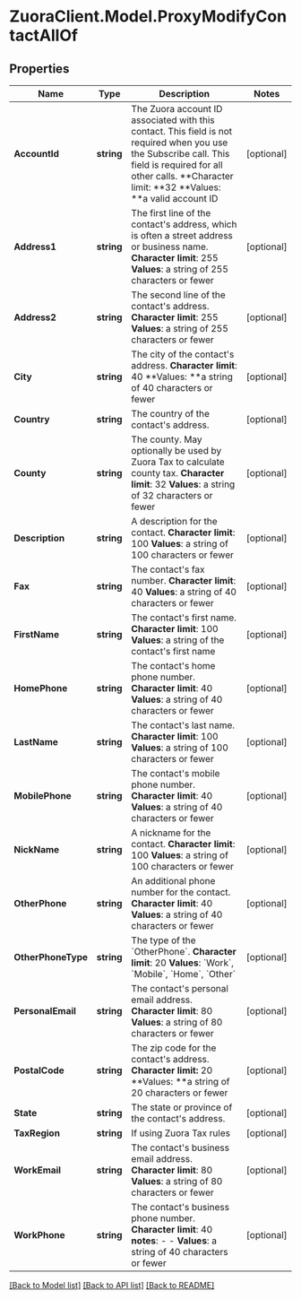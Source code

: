 # ZuoraClient.Model.ProxyModifyContactAllOf

## Properties

Name | Type | Description | Notes
------------ | ------------- | ------------- | -------------
**AccountId** | **string** |  The Zuora account ID associated with this contact. This field is not required when you use the Subscribe call. This field is required for all other calls. **Character limit: **32 **Values: **a valid account ID  | [optional] 
**Address1** | **string** |  The first line of the contact&#39;s address, which is often a street address or business name. **Character limit**: 255 **Values**: a string of 255 characters or fewer  | [optional] 
**Address2** | **string** |  The second line of the contact&#39;s address. **Character limit**: 255 **Values**: a string of 255 characters or fewer  | [optional] 
**City** | **string** |  The city of the contact&#39;s address. **Character limit**: 40 **Values: **a string of 40 characters or fewer  | [optional] 
**Country** | **string** |  The country of the contact&#39;s address.  | [optional] 
**County** | **string** |  The county. May optionally be used by Zuora Tax to calculate county tax. **Character limit**: 32 **Values**: a string of 32 characters or fewer  | [optional] 
**Description** | **string** |  A description for the contact. **Character limit**: 100 **Values**: a string of 100 characters or fewer  | [optional] 
**Fax** | **string** |  The contact&#39;s fax number. **Character limit**: 40 **Values**: a string of 40 characters or fewer  | [optional] 
**FirstName** | **string** |  The contact&#39;s first name. **Character limit**: 100 **Values**: a string of the contact&#39;s first name  | [optional] 
**HomePhone** | **string** |  The contact&#39;s home phone number. **Character limit**: 40 **Values**: a string of 40 characters or fewer  | [optional] 
**LastName** | **string** |  The contact&#39;s last name. **Character limit**: 100 **Values**: a string of 100 characters or fewer  | [optional] 
**MobilePhone** | **string** |  The contact&#39;s mobile phone number. **Character limit**: 40 **Values**: a string of 40 characters or fewer  | [optional] 
**NickName** | **string** |  A nickname for the contact. **Character limit**: 100 **Values**: a string of 100 characters or fewer  | [optional] 
**OtherPhone** | **string** |  An additional phone number for the contact. **Character limit**: 40 **Values**: a string of 40 characters or fewer  | [optional] 
**OtherPhoneType** | **string** | The type of the &#x60;OtherPhone&#x60;. **Character limit**: 20 **Values**: &#x60;Work&#x60;, &#x60;Mobile&#x60;, &#x60;Home&#x60;, &#x60;Other&#x60;  | [optional] 
**PersonalEmail** | **string** |  The contact&#39;s personal email address. **Character limit**: 80 **Values**: a string of 80 characters or fewer  | [optional] 
**PostalCode** | **string** |  The zip code for the contact&#39;s address. **Character limit:** 20 **Values: **a string of 20 characters or fewer  | [optional] 
**State** | **string** |  The state or province of the contact&#39;s address.  | [optional] 
**TaxRegion** | **string** | If using Zuora Tax rules  | [optional] 
**WorkEmail** | **string** |  The contact&#39;s business email address. **Character limit**: 80 **Values**: a string of 80 characters or fewer  | [optional] 
**WorkPhone** | **string** |  The contact&#39;s business phone number. **Character limit**: 40 **notes**: - - **Values**: a string of 40 characters or fewer  | [optional] 

[[Back to Model list]](../README.md#documentation-for-models) [[Back to API list]](../README.md#documentation-for-api-endpoints) [[Back to README]](../README.md)

